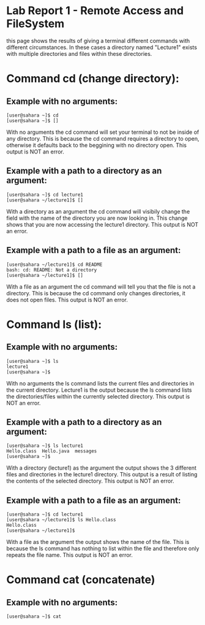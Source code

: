 # Lab Report 1 - Remote Access and FileSystem
this page shows the results of giving a terminal different commands with different circumstances. In these cases a directory named "Lecture1" exists with multiple directories and files within these directories. 
# Command cd (change directory):
## Example with no arguments: 
```
[user@sahara ~]$ cd
[user@sahara ~]$ []
```
With no arguments the cd command will set your terminal to not be inside of any directory.
This is because the cd command requires a directory to open, otherwise it defaults back to the beggining with no directory open.
This output is NOT an error.

## Example with a path to a directory as an argument:
```
[user@sahara ~]$ cd lecture1
[user@sahara ~/lecture1]$ []
```
With a directory as an argument the cd command will visibily change the field with the name of the directory you are now looking in. 
This change shows that you are now accessing the lecture1 directory. 
This output is NOT an error. 

## Example with a path to a file as an argument:
```
[user@sahara ~/lecture1]$ cd README
bash: cd: README: Not a directory
[user@sahara ~/lecture1]$ []
```
With a file as an argument the cd command will tell you that the file is not a directory. 
This is because the cd command only changes directories, it does not open files.
This output is NOT an error.
# Command ls (list):
## Example with no arguments:
```
[user@sahara ~]$ ls
lecture1
[user@sahara ~]$
```
With no arguments the ls command lists the current files and directories in the current directory.
Lecture1 is the output because the ls command lists the directories/files within the currently selected directory.
This output is NOT an error.
## Example with a path to a directory as an argument:
```
[user@sahara ~]$ ls lecture1
Hello.class  Hello.java  messages
[user@sahara ~]$
```
With a directory (lecture1) as the argument the output shows the 3 different files and directories in the lecture1 directory.
This output is a result of listing the contents of the selected directory.
This output is NOT an error.
## Example with a path to a file as an argument:
```
[user@sahara ~]$ cd lecture1
[user@sahara ~/lecture1]$ ls Hello.class
Hello.class
[user@sahara ~/lecture1]$
```
With a file as the argument the output shows the name of the file. 
This is because the ls command has nothing to list within the file and therefore only repeats the file name.
This output is NOT an error.
# Command cat (concatenate)
## Example with no arguments:
```
[user@sahara ~]$ cat


```
